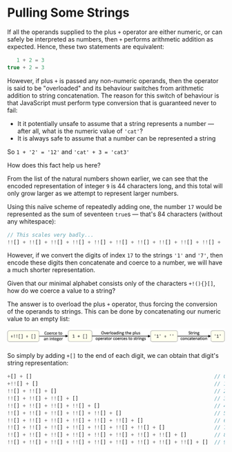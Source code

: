 # Pulling Some Strings

If all the operands supplied to the plus `+` operator are either numeric, or can safely be interpreted as numbers, then `+` performs arithmetic addition as expected.
Hence, these two statements are equivalent:

```javascript
   1 + 2 = 3
true + 2 = 3
```

However, if plus `+` is passed any non-numeric operands, then the operator is said to be "overloaded" and its behaviour switches from arithmetic addition to string concatenation.
The reason for this switch of behaviour is that JavaScript must perform type conversion that is guaranteed never to fail:

* It it potentially unsafe to assume that a string represents a number &mdash; after all, what is the numeric value of `'cat'`?
* It is always safe to assume that a number can be represented a string

So `1 + '2' = '12'` and `'cat' + 3 = 'cat3'`

How does this fact help us here?

From the list of the natural numbers shown earlier, we can see that the encoded representation of integer `9` is 44 characters long, and this total will only grow larger as we attempt to represent larger numbers.

Using this naïve scheme of repeatedly adding one, the number `17` would be represented as the sum of seventeen `true`s &mdash; that's 84 characters (without any whitespace):

```javascript
// This scales very badly...
!![] + !![] + !![] + !![] + !![] + !![] + !![] + !![] + !![] + !![] + !![] + !![] + !![] + !![] + !![] + !![] + !![]   // 17
```

However, if we convert the digits of index `17` to the strings `'1'` and `'7'`, then encode these digits then concatenate and coerce to a number, we will have a much shorter representation.

Given that our minimal alphabet consists only of the characters `+!(){}[]`, how do we coerce a value to a string?

The answer is to overload the plus `+` operator, thus forcing the conversion of the operands to strings.
This can be done by concatenating our numeric value to an empty list:

![Coerce String One](../img/coerce_str_1.png)

So simply by adding `+[]` to the end of each digit, we can obtain that digit's string representation:

```javascript
+[] + []                                                           // 0 + []-> '0'
+!![] + []                                                         // 1 + []-> '1'
!![] + !![] + []                                                   // 2 + []-> '2'
!![] + !![] + !![] + []                                            // 3 + []-> '3'
!![] + !![] + !![] + !![] + []                                     // 4 + []-> '4'
!![] + !![] + !![] + !![] + !![] + []                              // 5 + []-> '5'
!![] + !![] + !![] + !![] + !![] + !![] + []                       // 6 + []-> '6'
!![] + !![] + !![] + !![] + !![] + !![] + !![] + []                // 7 + []-> '7'
!![] + !![] + !![] + !![] + !![] + !![] + !![] + !![] + []         // 8 + []-> '8'
!![] + !![] + !![] + !![] + !![] + !![] + !![] + !![] + !![] + []  // 9 + []-> '9'
```
